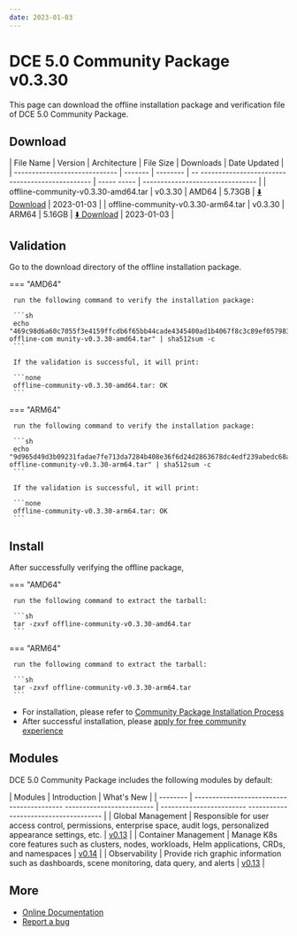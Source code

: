 ```yaml
---
date: 2023-01-03
---
```


# DCE 5.0 Community Package v0.3.30

This page can download the offline installation package and verification file of DCE 5.0 Community Package.

## Download

| File Name | Version | Architecture | File Size | Downloads | Date Updated |
| ----------------------------- | ------- | -------- | -- ----------------------------------------------- | ----- ----- | -------------------------------- |
| offline-community-v0.3.30-amd64.tar | v0.3.30 | AMD64 | 5.73GB | [:arrow_down: Download](https://qiniu-download-public.daocloud.io/DaoCloud_Enterprise/dce5/offline-community-v0.3.30-amd64.tar) | 2023-01-03 |
| offline-community-v0.3.30-arm64.tar | v0.3.30 | ARM64 | 5.16GB | [:arrow_down: Download](https://qiniu-download-public.daocloud.io/DaoCloud_Enterprise/dce5/offline-community-v0.3.30-arm64.tar) | 2023-01-03 |

## Validation

Go to the download directory of the offline installation package.

=== "AMD64"

     run the following command to verify the installation package:

     ```sh
     echo "469c98d6a60c7055f3e4159ffcdb6f65bb44cade4345400ad1b4067f8c3c89ef057983accaf413f76dc71b9a5592e0ef97600fa731bd715acacbdab1c653601b offline-com munity-v0.3.30-amd64.tar" | sha512sum -c
     ```

     If the validation is successful, it will print:

     ```none
     offline-community-v0.3.30-amd64.tar: OK
     ```

=== "ARM64"

     run the following command to verify the installation package:

     ```sh
     echo "9d965d49d3b09231fadae7fe713da7284b408e36f6d24d2863678dc4edf239abedc68a47e5d020bf02688ad197803a908db379e481340e13c86735fa29fd8d14 offline-community-v0.3.30-arm64.tar" | sha512sum -c
     ```

     If the validation is successful, it will print:

     ```none
     offline-community-v0.3.30-arm64.tar: OK
     ```

## Install

After successfully verifying the offline package,

=== "AMD64"

     run the following command to extract the tarball:

     ```sh
     tar -zxvf offline-community-v0.3.30-amd64.tar
     ```

=== "ARM64"

     run the following command to extract the tarball:

     ```sh
     tar -zxvf offline-community-v0.3.30-arm64.tar
     ```

- For installation, please refer to [Community Package Installation Process](../../install/community/k8s/online.md#_2)
- After successful installation, please [apply for free community experience](../../dce/license0.md)

## Modules

DCE 5.0 Community Package includes the following modules by default:

| Modules | Introduction | What's New |
| -------- | ----------------------------------------- ------------------------- | ------------------------ ------------------------------------- |
| Global Management | Responsible for user access control, permissions, enterprise space, audit logs, personalized appearance settings, etc. | [v0.13](../../ghippo/intro/release-notes.md#v013) |
| Container Management | Manage K8s core features such as clusters, nodes, workloads, Helm applications, CRDs, and namespaces | [v0.14](../../kpanda/intro/release-notes.md#v014) |
| Observability | Provide rich graphic information such as dashboards, scene monitoring, data query, and alerts | [v0.13](../../insight/intro/releasenote.md#v013) |

## More

- [Online Documentation](../../dce/index.md)
- [Report a bug](https://github.com/DaoCloud/DaoCloud-docs/issues)